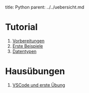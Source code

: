 title: Python
parent: ../../uebersicht.md

# Tutorial
1. [Vorbereitungen]({filename}installation.md)
1. [Erste Beispiele]({filename}beispiele.md)
1. [Datentypen]({filename}datentypen.md)

# Hausübungen
1. [VSCode und erste Übung]({filename}homework1.md)